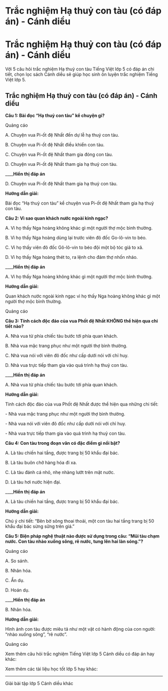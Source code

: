 # Trắc nghiệm Hạ thuỷ con tàu (có đáp án) - Cánh diều

# Trắc nghiệm Hạ thuỷ con tàu (có đáp án) - Cánh diều

Với 5 câu hỏi trắc nghiệm Hạ thuỷ con tàu Tiếng Việt lớp 5 có đáp án chi tiết, chọn lọc sách Cánh diều sẽ giúp học sinh ôn luyện trắc nghiệm Tiếng Việt lớp 5.

## Trắc nghiệm Hạ thuỷ con tàu (có đáp án) - Cánh diều

**Câu 1: Bài đọc “Hạ thuỷ con tàu” kể chuyện gì?**

Quảng cáo

A. Chuyện vua Pi-ốt đệ Nhất đến dự lễ hạ thuỷ con tàu.

B. Chuyện vua Pi-ốt đệ Nhất điều khiển con tàu.

C. Chuyện vua Pi-ốt đệ Nhất tham gia đóng con tàu.

D. Chuyện vua Pi-ốt đệ Nhất tham gia hạ thuỷ con tàu.

____**Hiển thị đáp án**

D. Chuyện vua Pi-ốt đệ Nhất tham gia hạ thuỷ con tàu.

**Hướng dẫn giải:**

Bài đọc “Hạ thuỷ con tàu” kể chuyện vua Pi-ốt đệ Nhất tham gia hạ thuỷ con tàu.

**Câu 2: Vì sao quan khách nước ngoài kinh ngạc?**

A. Vì họ thấy Nga hoàng không khác gì một người thợ mộc bình thường.

B. Vì họ thấy Nga hoàng dùng lại trước viên đô đốc Go-lô-vin to béo.

C. Vì họ thấy viên đô đốc Gô-lô-vin to béo đội một bộ tóc giả to xã.

D. Vì họ thấy Nga hoàng thét to, ra lệnh cho đám thợ nhốn nháo.

____**Hiển thị đáp án**

A. Vì họ thấy Nga hoàng không khác gì một người thợ mộc bình thường.

**Hướng dẫn giải:**

Quan khách nước ngoài kinh ngạc vì họ thấy Nga hoàng không khác gì một người thợ mộc bình thường.

Quảng cáo

**Câu 3: Tính cách độc đáo của vua Phốt đệ Nhất KHÔNG thể hiện qua chi tiết nào?**

A. Nhà vua từ phía chiếc tàu bước tới phía quan khách.

B. Nhà vua mặc trang phục như một người thợ bình thường.

C. Nhà vua nói với viên đô đốc như cấp dưới nói với chỉ huy.

D. Nhà vua trực tiếp tham gia vào quá trình hạ thuỷ con tàu.

____**Hiển thị đáp án**

A. Nhà vua từ phía chiếc tàu bước tới phía quan khách.

**Hướng dẫn giải:**

Tính cách độc đáo của vua Phốt đệ Nhất được thể hiện qua những chi tiết:

\- Nhà vua mặc trang phục như một người thợ bình thường.

\- Nhà vua nói với viên đô đốc như cấp dưới nói với chỉ huy.

\- Nhà vua trực tiếp tham gia vào quá trình hạ thuỷ con tàu.

**Câu 4: Con tàu trong đoạn văn có đặc điểm gì nổi bật?**

A. Là tàu chiến hai tầng, được trang bị 50 khẩu đại bác.

B. Là tàu buôn chở hàng hóa đi xa.

C. Là tàu đánh cá nhỏ, nhẹ nhàng lướt trên mặt nước.

D. Là tàu hơi nước hiện đại.

____**Hiển thị đáp án**

A. Là tàu chiến hai tầng, được trang bị 50 khẩu đại bác.

**Hướng dẫn giải:**

Chú ý chi tiết: “Bên bờ sông thoai thoải, một con tàu hai tầng trang bị 50 khẩu đại bác sừng sững trên giá.”

**Câu 5: Biện pháp nghệ thuật nào được sử dụng trong câu: “Mũi tàu chạm nước. Con tàu nhào xuống sông, rẽ nước, tung lên hai làn sóng.”?**

Quảng cáo

A. So sánh.

B. Nhân hóa.

C. Ẩn dụ.

D. Hoán dụ.

____**Hiển thị đáp án**

B. Nhân hóa.

**Hướng dẫn giải:**

Hình ảnh con tàu được miêu tả như một vật có hành động của con người: “nhào xuống sông”, “rẽ nước”.

Quảng cáo

Xem thêm câu hỏi trắc nghiệm Tiếng Việt lớp 5 Cánh diều có đáp án hay khác:

Xem thêm các tài liệu học tốt lớp 5 hay khác:

* * *

Giải bài tập lớp 5 Cánh diều khác
